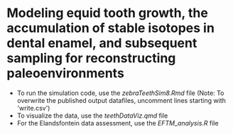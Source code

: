# Modeling equid tooth growth, the accumulation of stable isotopes in dental enamel, and subsequent sampling for reconstructing paleoenvironments

- To run the simulation code, use the *zebraTeethSim8.Rmd* file (Note: To overwrite the published output datafiles, uncomment lines starting with 'write.csv')
- To visualize the data, use the *teethDataViz.qmd* file
- For the Elandsfontein data assessment, use the *EFTM_analysis.R* file
